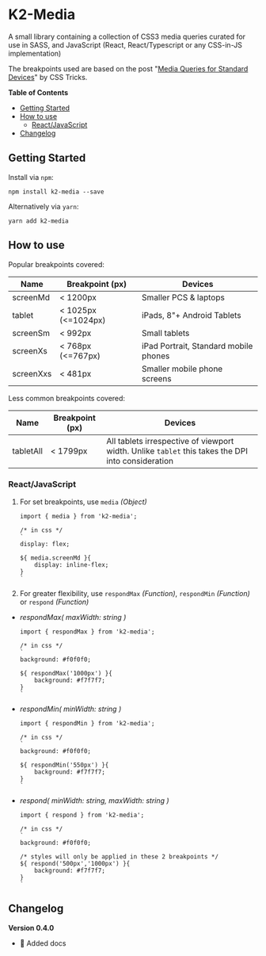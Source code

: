 # K2-Media

A small library containing a collection of CSS3 media queries curated for use in SASS, and JavaScript (React, React/Typescript or any CSS-in-JS
implementation)

The breakpoints used are based on the post
"[Media Queries for Standard Devices](http://css-tricks.com/snippets/css/media-queries-for-standard-devices/)" by CSS Tricks.

**Table of Contents**

-   [Getting Started](#getting-started)
-   [How to use](#how-to-use)
    -   [React/JavaScript](#react/javascript)
        <!---   [SASS](#SASS)-->
-   [Changelog](#Changelog)

## Getting Started

Install via `npm`:

```
npm install k2-media --save
```

Alternatively via `yarn`:

```
yarn add k2-media
```

## How to use

Popular breakpoints covered:

| Name      | Breakpoint (px)     | Devices                               |
| --------- | ------------------- | ------------------------------------- |
| screenMd  | < 1200px            | Smaller PCS & laptops                 |
| tablet    | < 1025px (<=1024px) | iPads, 8"+ Android Tablets            |
| screenSm  | < 992px             | Small tablets                         |
| screenXs  | < 768px (<=767px)   | iPad Portrait, Standard mobile phones |
| screenXxs | < 481px             | Smaller mobile phone screens          |

Less common breakpoints covered:

| Name      | Breakpoint (px) | Devices                                                                                           |
| --------- | --------------- | ------------------------------------------------------------------------------------------------- |
| tabletAll | < 1799px        | All tablets irrespective of viewport width. Unlike `tablet` this takes the DPI into consideration |

### React/JavaScript

1.  For set breakpoints, use `media` _(Object)_

    ```
    import { media } from 'k2-media';

    /* in css */
    `
    display: flex;

    ${ media.screenMd }{
        display: inline-flex;
    }
    `
    ```

2.  For greater flexibility, use `respondMax` _(Function)_, `respondMin` _(Function)_ or `respond` _(Function)_

-   _respondMax( maxWidth: string )_

    ```
    import { respondMax } from 'k2-media';

    /* in css */
    `
    background: #f0f0f0;

    ${ respondMax('1000px') }{
        background: #f7f7f7;
    }
    `
    ```

-   _respondMin( minWidth: string )_

    ```
    import { respondMin } from 'k2-media';

    /* in css */
    `
    background: #f0f0f0;

    ${ respondMin('550px') }{
        background: #f7f7f7;
    }
    `
    ```

-   _respond( minWidth: string, maxWidth: string )_

    ```
    import { respond } from 'k2-media';

    /* in css */
    `
    background: #f0f0f0;

    /* styles will only be applied in these 2 breakpoints */
    ${ respond('500px','1000px') }{
        background: #f7f7f7;
    }
    `
    ```

<!--
### SASS
```
@include respond(smartphones){ padding: 3em !important; }
```
`$media=tablets-landscape` and `$media=tablets-portrait` caters for all tablets (both iPad and Android), in both orientations -->

## Changelog

**Version 0.4.0**

-   :memo: Added docs
